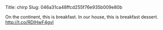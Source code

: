 Title: chirp
Slug: 046a31ca48ffcd255f76e935b009e80b

On the continent, this is breakfast. In our house, this is breakfast dessert. <a href="http://t.co/RDIHwF4gyI">http://t.co/RDIHwF4gyI</a>
